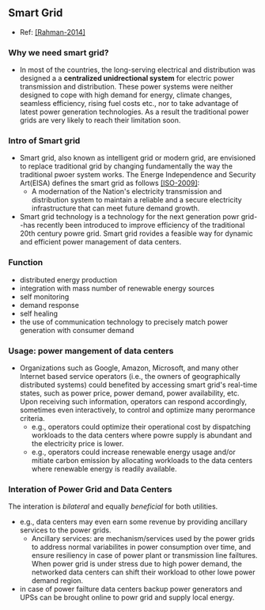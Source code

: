 ## Smart Grid

- Ref: [[Rahman-2014]](../../papers/RahmanLK14_Survey-Geo-LoadBalancing.md)

### Why we need smart grid?
- In most of the countries, the long-serving electrical and distribution was designed a a **centralized unidrectional system** for electric power transmission and distribution. These power systems were neither designed to cope with high demand for energy, climate changes, seamless efficiency, rising fuel costs etc., nor to take advantage of latest power generation technologies. As a result the traditional power grids are very likely to reach their limitation soon.

### Intro of Smart grid
- Smart grid, also known as intelligent grid or modern grid, are envisioned to replace traditional grid by changing fundamentally the way the traditional pwoer system works. The Energe Independence and Security Art(EISA) defines the smart grid as follows [[ISO-2009]](http://www.iso-ne.com/pubs/whtpprs/smart_grid_report_021709_final.pdf):
  - A modernation of the Nation's electricity transmission and distribution system to maintain a reliable and a secure electricity infrastructure that can meet future demand growth.
- Smart grid technology is a technology for the next generation powr grid--has recently been introduced to improve efficiency of the traditional 20th century powre grid. Smart grid rovides a feasible way for dynamic and efficient power management of data centers.

### Function
- distributed energy production
- integration with mass number of renewable energy sources
- self monitoring
- demand response
- self healing
- the use of communication technology to precisely match power generation with consumer demand

### Usage: power mangement of data centers
- Organizations such as Google, Amazon, Microsoft, and many other Internet based service operators (i.e., the owners of geographically distributed systems) could benefited by accessing smart grid's real-time states, such as power price, power demand, power availability, etc. Upon receiving such information, operators can respond accordingly, sometimes even interactively, to control and optimize many perormance criteria. 
  - e.g., operators could optimize their operational cost by dispatching workloads to the data centers where powre supply is abundant and the electricity price is lower.
  - e.g., operators could increase renewable energy usage and/or mitiate carbon emission by allocating workloads to the data centers where renewable energy is readily available. 
  
### Interation of Power Grid and Data Centers
The interation is *bilateral* and equally *beneficial* for both utilities.
- e.g., data centers may even earn some revenue by providing ancillary services to the power grids. 
  - Ancillary services: are mechanism/services used by the power grids to address normal variabilites in power consumption over time, and ensure resiliency in case of power plant or transmission line failtures. When power grid is under stress due to high power demand, the networked data centers can shift their workload to other lowe power demand region.
- in case of power failture data centers backup power generators and UPSs can be brought online to powr grid and supply local energy.
    
  
  
